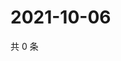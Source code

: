 # 2021-10-06

共 0 条

<!-- BEGIN WEIBO -->
<!-- 最后更新时间 Wed Oct 06 2021 05:12:53 GMT+0800 (China Standard Time) -->

<!-- END WEIBO -->

